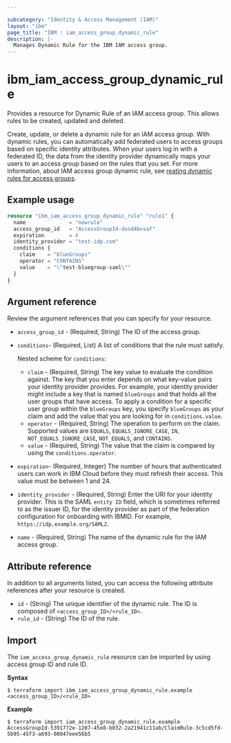 ```yaml
---

subcategory: "Identity & Access Management (IAM)"
layout: "ibm"
page_title: "IBM : iam_access_group_dynamic_rule"
description: |-
  Manages Dynamic Rule for the IBM IAM access group.
---
```


# ibm_iam_access_group_dynamic_rule

Provides a resource for Dynamic Rule of an IAM access group. This allows rules to be created, updated and deleted.

Create, update, or delete a dynamic rule for an IAM access group. With dynamic rules, you can automatically add federated users to access groups based on specific identity attributes. When your users log in with a federated ID, the data from the identity provider dynamically maps your users to an access group based on the rules that you set. For more information, about IAM access group dynamic rule, see [reating dynamic rules for access groups](https://cloud.ibm.com/docs/account?topic=account-rules).


## Example usage

```terraform
resource "ibm_iam_access_group_dynamic_rule" "rule1" {
  name              = "newrule"
  access_group_id   = "AccessGroupId-dsnd4bvsaf"
  expiration        = 4
  identity_provider = "test-idp.com"
  conditions {
    claim    = "blueGroups"
    operator = "CONTAINS"
    value    = "\"test-bluegroup-saml\""
  }
}
```

## Argument reference

Review the argument references that you can specify for your resource.

- `access_group_id` - (Required, String) The ID of the access group.
- `conditions`- (Required, List) A list of conditions that the rule must satisfy.

  Nested scheme for `conditions`:
  - `claim` - (Required, String) The key value to evaluate the condition against. The key that you enter depends on what key-value pairs your identity provider provides. For example, your identity provider might include a key that is named `blueGroups` and that holds all the user groups that have access. To apply a condition for a specific user group within the `blueGroups` key, you specify `blueGroups` as your claim and add the value that you are looking for in `conditions.value`.
  - `operator` - (Required, String) The operation to perform on the claim. Supported values are `EQUALS`, `EQUALS_IGNORE_CASE`, `IN`, `NOT_EQUALS_IGNORE_CASE`, `NOT_EQUALS`, and `CONTAINS`.
  - `value` - (Required, String) The value that the claim is compared by using the `conditions.operator`.
- `expiration`- (Required, Integer) The number of hours that authenticated users can work in IBM Cloud before they must refresh their access. This value must be between 1 and 24.
- `identity_provider` - (Required, String) Enter the URI for your identity provider. This is the SAML `entity ID` field, which is sometimes referred to as the issuer ID, for the identity provider as part of the federation configuration for onboarding with IBMID. For example, `https://idp.example.org/SAML2`.
- `name` - (Required, String) The name of the dynamic rule for the IAM access group.


## Attribute reference

In addition to all arguments listed, you can access the following attribute references after your resource is created.

- `id` - (String) The unique identifier of the dynamic rule. The ID is composed of `<access_group_ID>/<rule_ID>`.
- `rule_id` - (String) The ID of the rule.


## Import

The `iam_access_group_dynamic_rule` resource can be imported by using access group ID and rule ID.

**Syntax**

```
$ terraform import ibm_iam_access_group_dynamic_rule.example <access_group_ID>/<rule_ID>
```

**Example**

```
$ terraform import iam_access_group_dynamic_rule.example AccessGroupId-5391772e-1207-45e8-b032-2a21941c11ab/ClaimRule-3c5cd5fd-5b95-45f3-a693-08047eee56b5
```
